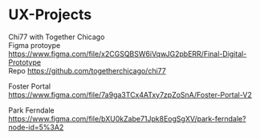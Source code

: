 # UX-Projects

Chi77 with Together Chicago <br>
Figma protoype <https://www.figma.com/file/x2CGSQBSW6iVqwJG2pbERR/Final-Digital-Prototype> <br>
Repo <https://github.com/togetherchicago/chi77>

Foster Portal
<https://www.figma.com/file/7a9ga3TCx4ATxy7zpZoSnA/Foster-Portal-V2>

Park Ferndale
<https://www.figma.com/file/bXU0kZabe71Jpk8EogSgXV/park-ferndale?node-id=5%3A2>

